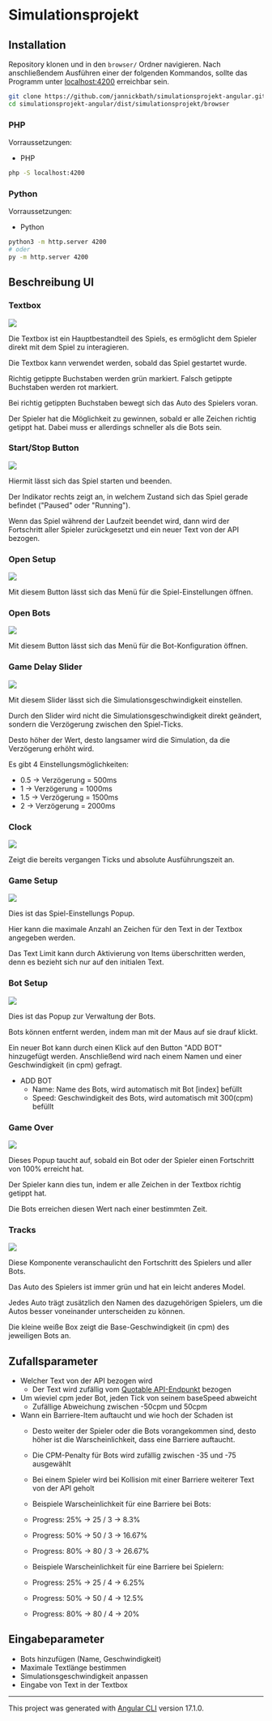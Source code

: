 # Simulationsprojekt

## Installation

Repository klonen und in den `browser/` Ordner navigieren. Nach anschließendem Ausführen einer der folgenden Kommandos, sollte das Programm unter [localhost:4200](localhost:4200) erreichbar sein.

```bash
git clone https://github.com/jannickbath/simulationsprojekt-angular.git
cd simulationsprojekt-angular/dist/simulationsprojekt/browser
```

### PHP

Vorraussetzungen:
- PHP


```bash
php -S localhost:4200
```

### Python

Vorraussetzungen:
- Python

```bash
python3 -m http.server 4200
# oder
py -m http.server 4200
```

## Beschreibung UI

### Textbox

![](./assets/documentation/textbox.png)

Die Textbox ist ein Hauptbestandteil des Spiels, es ermöglicht dem Spieler direkt mit dem Spiel zu interagieren.

Die Textbox kann verwendet werden, sobald das Spiel gestartet wurde.

Richtig getippte Buchstaben werden grün markiert. Falsch getippte Buchstaben werden rot markiert.

Bei richtig getippten Buchstaben bewegt sich das Auto des Spielers voran.

Der Spieler hat die Möglichkeit zu gewinnen, sobald er alle Zeichen richtig getippt hat. Dabei muss er allerdings schneller als die Bots sein.

### Start/Stop Button

![](./assets/documentation/game-state-toggle.png)

Hiermit lässt sich das Spiel starten und beenden.

Der Indikator rechts zeigt an, in welchem Zustand sich das Spiel gerade befindet ("Paused" oder "Running").

Wenn das Spiel während der Laufzeit beendet wird, dann wird der Fortschritt aller Spieler zurückgesetzt und ein neuer Text von der API bezogen.

### Open Setup

![](./assets/documentation/open-setup.png)

Mit diesem Button lässt sich das Menü für die Spiel-Einstellungen öffnen.

### Open Bots

![](./assets/documentation/open_bots.png)

Mit diesem Button lässt sich das Menü für die Bot-Konfiguration öffnen.

### Game Delay Slider

![](./assets/documentation/game_delay_slider.png)

Mit diesem Slider lässt sich die Simulationsgeschwindigkeit einstellen.

Durch den Slider wird nicht die Simulationsgeschwindigkeit direkt geändert, sondern die Verzögerung zwischen den Spiel-Ticks.

Desto höher der Wert, desto langsamer wird die Simulation, da die Verzögerung erhöht wird.

Es gibt 4 Einstellungsmöglichkeiten:
 - 0.5 -> Verzögerung = 500ms
 - 1 -> Verzögerung = 1000ms
 - 1.5 -> Verzögerung = 1500ms
 - 2 -> Verzögerung = 2000ms

### Clock

![](./assets/documentation/clock.png)

Zeigt die bereits vergangen Ticks und absolute Ausführungszeit an.

### Game Setup

![](./assets/documentation/game_setup.png)

Dies ist das Spiel-Einstellungs Popup.

Hier kann die maximale Anzahl an Zeichen für den Text in der Textbox angegeben werden.

Das Text Limit kann durch Aktivierung von Items überschritten werden, denn es bezieht sich nur auf den initialen Text.

### Bot Setup

![](./assets/documentation/bot-setup.png)

Dies ist das Popup zur Verwaltung der Bots.

Bots können entfernt werden, indem man mit der Maus auf sie drauf klickt.

Ein neuer Bot kann durch einen Klick auf den Button "ADD BOT" hinzugefügt werden.
Anschließend wird nach einem Namen und einer Geschwindigkeit (in cpm) gefragt.

- ADD BOT
  - Name: Name des Bots, wird automatisch mit Bot [index] befüllt
  - Speed: Geschwindigkeit des Bots, wird automatisch mit 300(cpm) befüllt

### Game Over

![](./assets/documentation/game-over.png)

Dieses Popup taucht auf, sobald ein Bot oder der Spieler einen Fortschritt von 100% erreicht hat.

Der Spieler kann dies tun, indem er alle Zeichen in der Textbox richtig getippt hat.

Die Bots erreichen diesen Wert nach einer bestimmten Zeit.

### Tracks

![](./assets/documentation/tracks.png)

Diese Komponente veranschaulicht den Fortschritt des Spielers und aller Bots.

Das Auto des Spielers ist immer grün und hat ein leicht anderes Model.

Jedes Auto trägt zusätzlich den Namen des dazugehörigen Spielers, um die Autos besser voneinander unterscheiden zu können.

Die kleine weiße Box zeigt die Base-Geschwindigkeit (in cpm) des jeweiligen Bots an.

## Zufallsparameter

- Welcher Text von der API bezogen wird
  - Der Text wird zufällig vom [Quotable API-Endpunkt](https://api.quotable.io/quotes/random) bezogen
- Um wieviel cpm jeder Bot, jeden Tick von seinem baseSpeed abweicht
  - Zufällige Abweichung zwischen -50cpm und 50cpm
- Wann ein Barriere-Item auftaucht und wie hoch der Schaden ist
    - Desto weiter der Spieler oder die Bots vorangekommen sind, desto höher ist die Warscheinlichkeit, dass eine Barriere auftaucht.
    - Die CPM-Penalty für Bots wird zufällig zwischen -35 und -75 ausgewählt
    - Bei einem Spieler wird bei Kollision mit einer Barriere weiterer Text von der API geholt

    - Beispiele Warscheinlichkeit für eine Barriere bei Bots:
     - Progress: 25% -> 25 / 3 -> 8.3%
     - Progress: 50% -> 50 / 3 -> 16.67%
     - Progress: 80% -> 80 / 3 -> 26.67%

    - Beispiele Warscheinlichkeit für eine Barriere bei Spielern:
     - Progress: 25% -> 25 / 4 -> 6.25%
     - Progress: 50% -> 50 / 4 -> 12.5%
     - Progress: 80% -> 80 / 4 -> 20%

## Eingabeparameter

- Bots hinzufügen (Name, Geschwindigkeit)
- Maximale Textlänge bestimmen
- Simulationsgeschwindigkeit anpassen
- Eingabe von Text in der Textbox

---

This project was generated with [Angular CLI](https://github.com/angular/angular-cli) version 17.1.0.